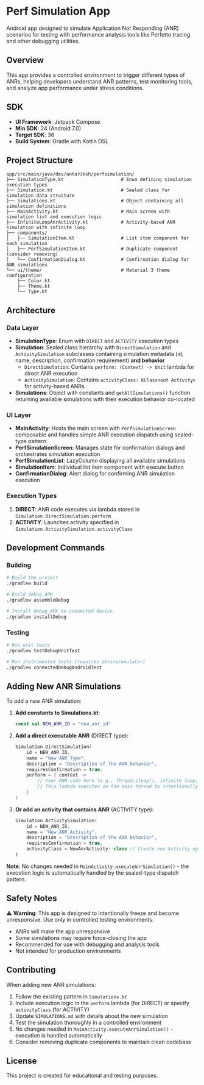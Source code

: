 # Perf Simulation App

Android app designed to simulate Application Not Responding (ANR) scenarios for
testing with performance analysis tools like Perfetto tracing and other debugging utilities.

## Overview

This app provides a controlled environment to trigger different types of ANRs, helping developers
understand ANR patterns, test monitoring tools, and analyze app performance under stress conditions.

## SDK

- **UI Framework**: Jetpack Compose
- **Min SDK**: 24 (Android 7.0)
- **Target SDK**: 36
- **Build System**: Gradle with Kotlin DSL

## Project Structure

```
app/src/main/java/dev/antariksh/perfsimulation/
├── SimulationType.kt                     # Enum defining simulation execution types
├── Simulation.kt                         # Sealed class for simulation data structure
├── Simulations.kt                        # Object containing all simulation definitions
├── MainActivity.kt                       # Main screen with simulation list and execution logic
├── InfiniteLoopAnrActivity.kt            # Activity-based ANR simulation with infinite loop
├── components/
│   ├── SimulationItem.kt                 # List item component for each simulation
│   ├── PerfSimulationItem.kt             # Duplicate component (consider removing)
│   └── ConfirmationDialog.kt             # Confirmation dialog for ANR simulations
└── ui/theme/                             # Material 3 theme configuration
    ├── Color.kt
    ├── Theme.kt
    └── Type.kt
```

## Architecture

### Data Layer

- **SimulationType**: Enum with `DIRECT` and `ACTIVITY` execution types
- **Simulation**: Sealed class hierarchy with `DirectSimulation` and `ActivitySimulation` subclasses
  containing simulation metadata (id, name, description, confirmation requirement) **and behavior**
    - `DirectSimulation`: Contains `perform: (Context) -> Unit` lambda for direct ANR execution
    - `ActivitySimulation`: Contains `activityClass: KClass<out Activity>` for activity-based ANRs
- **Simulations**: Object with constants and `getAllSimulations()` function returning available
  simulations with their execution behavior co-located

### UI Layer

- **MainActivity**: Hosts the main screen with `PerfSimulationScreen` composable and handles simple
  ANR execution dispatch using sealed-type pattern
- **PerfSimulationScreen**: Manages state for confirmation dialogs and orchestrates simulation
  execution
- **PerfSimulationList**: LazyColumn displaying all available simulations
- **SimulationItem**: Individual list item component with execute button
- **ConfirmationDialog**: Alert dialog for confirming ANR simulation execution

### Execution Types

1. **DIRECT**: ANR code executes via lambda stored in `Simulation.DirectSimulation.perform`
2. **ACTIVITY**: Launches activity specified in `Simulation.ActivitySimulation.activityClass`

## Development Commands

### Building

```bash
# Build the project
./gradlew build

# Build debug APK
./gradlew assembleDebug

# Install debug APK to connected device
./gradlew installDebug
```

### Testing

```bash
# Run unit tests
./gradlew testDebugUnitTest

# Run instrumented tests (requires device/emulator)
./gradlew connectedDebugAndroidTest
```

## Adding New ANR Simulations

To add a new ANR simulation:

1. **Add constants to Simulations.kt**:
   ```kotlin
   const val NEW_ANR_ID = "new_anr_id"
   ```

2. **Add a direct executable ANR** (DIRECT type):
   ```kotlin
   Simulation.DirectSimulation(
       id = NEW_ANR_ID,
       name = "New ANR Type",
       description = "Description of the ANR behavior",
       requiresConfirmation = true,
       perform = { context ->
           // Your ANR code here (e.g., Thread.sleep(), infinite loop, heavy computation)
           // This lambda executes on the main thread to intentionally cause ANR
       }
   )
   ```

3. **Or add an activity that contains ANR** (ACTIVITY type):
   ```kotlin
   Simulation.ActivitySimulation(
       id = NEW_ANR_ID,
       name = "New ANR Activity",
       description = "Description of the ANR behavior",
       requiresConfirmation = true,
       activityClass = NewAnrActivity::class // Create new Activity eg: InfiniteLoopAnrActivity.kt
   )
   ```

**Note**: No changes needed in `MainActivity.executeAnrSimulation()` - the execution logic is
automatically handled by the sealed-type dispatch pattern.

## Safety Notes

⚠️ **Warning**: This app is designed to intentionally freeze and become unresponsive. Use only in
controlled testing environments.

- ANRs will make the app unresponsive
- Some simulations may require force-closing the app
- Recommended for use with debugging and analysis tools
- Not intended for production environments

## Contributing

When adding new ANR simulations:

1. Follow the existing pattern in `Simulations.kt`
2. Include execution logic in the `perform` lambda (for DIRECT) or specify `activityClass` (for
   ACTIVITY)
3. Update `SIMULATIONS.md` with details about the new simulation
4. Test the simulation thoroughly in a controlled environment
5. No changes needed in `MainActivity.executeAnrSimulation()` - execution is handled automatically
6. Consider removing duplicate components to maintain clean codebase

## License

This project is created for educational and testing purposes.
